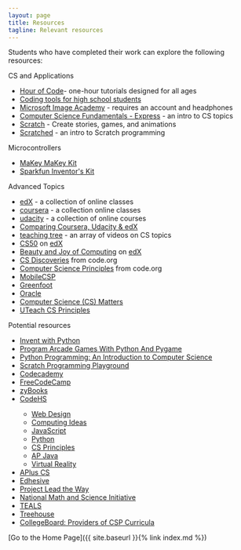 ```yaml
---
layout: page
title: Resources
tagline: Relevant resources
---
```

Students who have completed their work can explore the following resources:

CS and Applications
<ul>
 	<li><a href="https://code.org/learn">Hour of Code</a>- one-hour tutorials designed for all ages</li>
  <li><a href="https://www.commonsense.org/education/top-picks/best-coding-tools-for-high-school-students">Coding tools for high school students</a></li>
 	<li><a href="https://www.microsoft.com/en-us/education/imagine-academy">Microsoft Image Academy</a> - requires an account and headphones</li>
 	<li><a href="https://code.org/educate/curriculum/express-course">Computer Science Fundamentals - Express</a> - an intro to CS topics</li>
 	<li><a href="https://scratch.mit.edu/">Scratch</a> - Create stories, games, and animations</li>
 	<li><a href="http://scratched.gse.harvard.edu/guide/">Scratched</a> - an intro to Scratch programming</li>
</ul>
Microcontrollers
<ul>
 	<li><a href="https://www.sparkfun.com/products/11519">MaKey MaKey Kit</a></li>
 	<li><a href="https://www.sparkfun.com/products/13844">Sparkfun Inventor's Kit</a></li>
</ul>
Advanced Topics
<ul>
 	<li><a href="https://www.edx.org">edX</a> - a collection of online classes</li>
 	<li><a href="https://www.coursera.org/browse/computer-science?languages=en&amp;source=deprecated_spark_cdp">coursera</a> - a collection online classes</li>
 	<li><a href="https://www.udacity.com/courses/software-engineering">udacity</a> - a collection of online courses</li>
 	<li><a href="https://medium.com/@MyLeanMBA/breaking-down-the-top-3-mooc-platforms-coursera-udacity-edx-13e5ed481337">Comparing Coursera, Udacity &amp; edX</a></li>
 	<li><a href="http://www.teachingtree.co">teaching tree</a> - an array of videos on CS topics</li>
 	<li><a href="https://cs50.harvard.edu">CS50</a> on <a href="https://www.edx.org/course/introduction-computer-science-harvardx-cs50x">edX</a></li>
 	<li><a href="http://bjc.berkeley.edu">Beauty and Joy of Computing</a> on <a href="https://www.edx.org/course/beauty-joy-computing-apr-cs-principles-uc-berkeleyx-bjc-12x-0">edX</a></li>
 	<li><a href="https://code.org/educate/csd">CS Discoveries</a> from code.org</li>
 	<li><a href="https://code.org/educate/csp">Computer Science Principles</a> from code.org</li>
 	<li><a href="http://mobile-csp.org/">MobileCSP</a></li>
 	<li><a href="https://www.greenfoot.org/door">Greenfoot</a></li>
 	<li><a href="https://academy.oracle.com/en/oa-web-overview.html">Oracle</a></li>
 	<li><a href="http://www.csmatters.org/">Computer Science (CS) Matters</a></li>
 	<li><a href="https://cs.uteach.utexas.edu/">UTeach CS Principles</a></li>
</ul>
Potential resources
<ul>
 	<li><a href="http://inventwithpython.com/">Invent with Python</a></li>
  <li><a href="http://programarcadegames.com/">Program Arcade Games With Python And Pygame</a></li>
  <li><a href="http://mcsp.wartburg.edu/zelle/python/">Python Programming: An Introduction to Computer Science</a></li>
  <li><a href="https://inventwithscratch.com/book/">Scratch Programming Playground</a></li>
  <li><a href="https://www.codecademy.com/">Codecademy</a></li>
 	<li><a href="https://www.freecodecamp.org/">FreeCodeCamp</a></li>
 	<li><a href="http://www.zybooks.com/">zyBooks</a></li>
 	<li><a href="https://codehs.com/info/">CodeHS</a></li>
 	<ul>
 	    <li><a href="https://codehs.com/go/F5C35">Web Design</a></li>
 	    <li><a href="https://codehs.com/go/2951C">Computing Ideas</a></li>
 	    <li><a href="https://codehs.com/go/89098">JavaScript</a></li>
 	    <li><a href="https://codehs.com/go/8C659">Python</a></li>
 	    <li><a href="https://codehs.com/go/7D4CD">CS Principles</a></li>
 	    <li><a href="https://codehs.com/go/48D9B">AP Java</a></li>
 	    <li><a href="https://codehs.com/go/20BF0">Virtual Reality</a></li>
 	</ul>
 	<li><a href="https://www.apluscompsci.com/">APlus CS</a></li>
 	<li><a href="https://edhesive.com/">Edhesive</a></li>
 	<li><a href="https://www.pltw.org/our-programs/pltw-computer-science">Project Lead the Way</a></li>
 	<li><a href="http://www.nms.org/">National Math and Science Initiative</a></li>
 	<li><a href="https://www.tealsk12.org/schools/">TEALS</a></li>
 	<li><a href="https://teamtreehouse.com/">Treehouse</a></li>
 	<li><a href="https://advancesinap.collegeboard.org/stem/computer-science-principles/curricula-pedagogical-support">CollegeBoard: Providers of CSP Curricula</a></li>
</ul>

[Go to the Home Page]({{ site.baseurl }}{% link index.md %})
